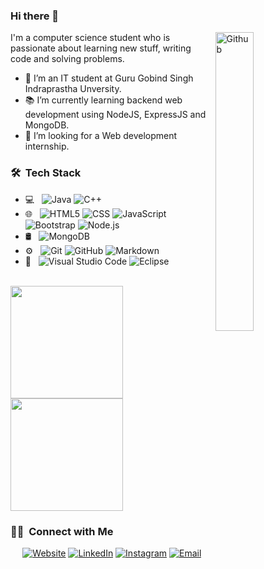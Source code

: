### Hi there 👋

<img width="35%" align="right" alt="Github" src="https://user-images.githubusercontent.com/48678280/88862734-4903af80-d201-11ea-968b-9c939d88a37c.gif" />

I'm a computer science student who is passionate about learning new stuff, writing code and solving problems.

- 🔭 I’m an IT student at Guru Gobind Singh Indraprastha Unversity.
- 📚 I’m currently learning  backend web development using NodeJS, ExpressJS and MongoDB.
- 👯 I’m looking for a Web development internship. 

<h3> 🛠 &nbsp;Tech Stack</h3>

- 💻 &nbsp;
  ![Java](https://img.shields.io/badge/-Java-333333?style=flat&logo=Java&logoColor=007396)
  ![C++](https://img.shields.io/badge/-C++-333333?style=flat&logo=C%2B%2B&logoColor=00599C)
- 🌐 &nbsp;
  ![HTML5](https://img.shields.io/badge/-HTML5-333333?style=flat&logo=HTML5)
  ![CSS](https://img.shields.io/badge/-CSS-333333?style=flat&logo=CSS3&logoColor=1572B6)
  ![JavaScript](https://img.shields.io/badge/-JavaScript-333333?style=flat&logo=javascript)
  ![Bootstrap](https://img.shields.io/badge/-Bootstrap-333333?style=flat&logo=bootstrap&logoColor=563D7C)
  ![Node.js](https://img.shields.io/badge/-Node.js-333333?style=flat&logo=node.js)
- 🛢 &nbsp;
  ![MongoDB](https://img.shields.io/badge/-MongoDB-333333?style=flat&logo=mongodb)
- ⚙️ &nbsp;
  ![Git](https://img.shields.io/badge/-Git-333333?style=flat&logo=git)
  ![GitHub](https://img.shields.io/badge/-GitHub-333333?style=flat&logo=github)
  ![Markdown](https://img.shields.io/badge/-Markdown-333333?style=flat&logo=markdown)
- 🔧 &nbsp;
  ![Visual Studio Code](https://img.shields.io/badge/-Visual%20Studio%20Code-333333?style=flat&logo=visual-studio-code&logoColor=007ACC)
  ![Eclipse](https://img.shields.io/badge/-Eclipse-333333?style=flat&logo=eclipse-ide&logoColor=2C2255)

<br/>

<a href="https://github.com/AVS1508">
  <img height="180em" src="https://github-readme-stats.vercel.app/api?username=ridsuteri&theme=buefy&show_icons=true" />
  <img height="180em" src="https://github-readme-stats.vercel.app/api/top-langs/?username=ridsuteri&theme=buefy&layout=compact" />
</a>

<br/>

<h3> 🤝🏻 &nbsp;Connect with Me </h3>

<p align="center">
<a href="https://connect-ridsuteri.netlify.app/"><img alt="Website" src="https://img.shields.io/badge/Website-ridsuteri.netlify.app-blue?style=flat-square&logo=google-chrome"></a>
<a href="https://www.linkedin.com/in/riddhi-suteri/"><img alt="LinkedIn" src="https://img.shields.io/badge/LinkedIn-Riddhi%20Suteri-blue?style=flat-square&logo=linkedin"></a>
<a href="https://www.instagram.com/ridsuteri/"><img alt="Instagram" src="https://img.shields.io/badge/Instagram-ridsuteri-blue?style=flat-square&logo=instagram"></a>
<a href="mailto:ridsuteri@gmail.com"><img alt="Email" src="https://img.shields.io/badge/Email-ridsuteri@gmail.com-blue?style=flat-square&logo=gmail"></a>
</p>
